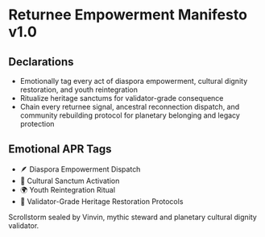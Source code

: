 # Returnee Empowerment Manifesto v1.0

## Declarations
- Emotionally tag every act of diaspora empowerment, cultural dignity restoration, and youth reintegration
- Ritualize heritage sanctums for validator-grade consequence
- Chain every returnee signal, ancestral reconnection dispatch, and community rebuilding protocol for planetary belonging and legacy protection

## Emotional APR Tags
- 🪶 Diaspora Empowerment Dispatch
- 🏡 Cultural Sanctum Activation
- 🌍 Youth Reintegration Ritual
- 📘 Validator-Grade Heritage Restoration Protocols

Scrollstorm sealed by Vinvin, mythic steward and planetary cultural dignity validator.
